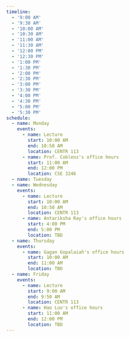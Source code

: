```yaml
---
timeline:
  - '9:00 AM'
  - '9:30 AM'
  - '10:00 AM'
  - '10:30 AM'
  - '11:00 AM'
  - '11:30 AM'
  - '12:00 PM'
  - '12:30 PM'
  - '1:00 PM'
  - '1:30 PM'
  - '2:00 PM'
  - '2:30 PM'
  - '3:00 PM'
  - '3:30 PM'
  - '4:00 PM'
  - '4:30 PM'
  - '5:00 PM'
  - '5:30 PM'
schedule:
  - name: Monday
    events:
      - name: Lecture
        start: 10:00 AM
        end: 10:50 AM
        location: CENTR 113
      - name: Prof. Coblenz's office hours
        start: 11:00 AM
        end: 12:00 PM
        location: CSE 3246
  - name: Tuesday
  - name: Wednesday
    events:
      - name: Lecture
        start: 10:00 AM
        end: 10:50 AM
        location: CENTR 113
      - name: Antariksha Ray's office hours
        start: 4:00 PM
        end: 5:00 PM
        location: TBD
  - name: Thursday
    events:
      - name: Gagan Gopalaiah's office hours
        start: 10:00 AM
        end: 11:00 AM
        location: TBD
  - name: Friday
    events:
      - name: Lecture
        start: 9:00 AM
        end: 9:50 AM
        location: CENTR 113
      - name: Hao Luo's office hours
        start: 11:00 AM
        end: 12:00 PM
        location: TBD
---
```

